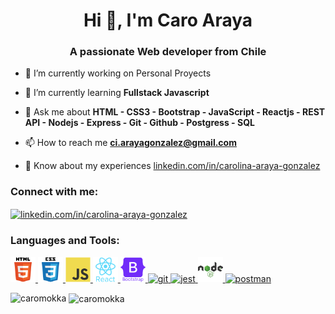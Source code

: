 <h1 align="center">Hi 👋, I'm Caro Araya</h1>
<h3 align="center">A passionate Web developer from Chile</h3>

- 🔭 I’m currently working on Personal Proyects

- 🌱 I’m currently learning **Fullstack Javascript**

- 💬 Ask me about **HTML - CSS3 - Bootstrap - JavaScript - Reactjs - REST API - Nodejs - Express - Git - Github - Postgress - SQL**

- 📫 How to reach me **ci.arayagonzalez@gmail.com**

- 📄 Know about my experiences [linkedin.com/in/carolina-araya-gonzalez](linkedin.com/in/carolina-araya-gonzalez)

<h3 align="left">Connect with me:</h3>
<p align="left">
<a href="https://linkedin.com/in/linkedin.com/in/carolina-araya-gonzalez" target="blank"><img align="center" src="https://raw.githubusercontent.com/rahuldkjain/github-profile-readme-generator/master/src/images/icons/Social/linked-in-alt.svg" alt="linkedin.com/in/carolina-araya-gonzalez" height="30" width="40" /></a>
</p>

<h3 align="left">Languages and Tools:</h3>
<p align="left"> 
<a href="https://www.w3.org/html/" target="_blank" rel="noreferrer"> <img src="https://raw.githubusercontent.com/devicons/devicon/master/icons/html5/html5-original-wordmark.svg" alt="html5" width="40" height="40"/> </a> 
<a href="https://www.w3schools.com/css/" target="_blank" rel="noreferrer"> <img src="https://raw.githubusercontent.com/devicons/devicon/master/icons/css3/css3-original-wordmark.svg" alt="css3" width="40" height="40"/> </a> 
<a href="https://developer.mozilla.org/en-US/docs/Web/JavaScript" target="_blank" rel="noreferrer"> <img src="https://raw.githubusercontent.com/devicons/devicon/master/icons/javascript/javascript-original.svg" alt="javascript" width="40" height="40"/> </a> 
<a href="https://reactjs.org/" target="_blank" rel="noreferrer"> <img src="https://raw.githubusercontent.com/devicons/devicon/master/icons/react/react-original-wordmark.svg" alt="react" width="40" height="40"/> </a> 
<a href="https://getbootstrap.com" target="_blank" rel="noreferrer"> <img src="https://raw.githubusercontent.com/devicons/devicon/master/icons/bootstrap/bootstrap-plain-wordmark.svg" alt="bootstrap" width="40" height="40"/> </a> 
<a href="https://git-scm.com/" target="_blank" rel="noreferrer"> <img src="https://www.vectorlogo.zone/logos/git-scm/git-scm-icon.svg" alt="git" width="40" height="40"/> </a> 
<a href="https://jestjs.io" target="_blank" rel="noreferrer"> <img src="https://www.vectorlogo.zone/logos/jestjsio/jestjsio-icon.svg" alt="jest" width="40" height="40"/> </a> 
<a href="https://nodejs.org" target="_blank" rel="noreferrer"> <img src="https://raw.githubusercontent.com/devicons/devicon/master/icons/nodejs/nodejs-original-wordmark.svg" alt="nodejs" width="40" height="40"/> </a> 
<a href="https://postman.com" target="_blank" rel="noreferrer"> <img src="https://www.vectorlogo.zone/logos/getpostman/getpostman-icon.svg" alt="postman" width="40" height="40"/> </a> 



</p>

<p><img align="left" src="https://github-readme-stats.vercel.app/api/top-langs?username=caromokka&show_icons=true&locale=en&layout=compact" alt="caromokka" /></p>

<p>&nbsp;<img align="center" src="https://github-readme-stats.vercel.app/api?username=caromokka&show_icons=true&locale=en" alt="caromokka" /></p>

